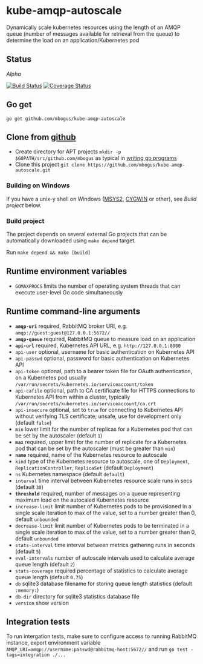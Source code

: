 # kube-amqp-autoscale

Dynamically scale kubernetes resources using the length of an AMQP queue
(number of messages available for retrieval from the queue) to determine
the load on an application/Kubernetes pod


## Status

*Alpha*

[![Build Status](https://travis-ci.org/mbogus/kube-amqp-autoscale.svg?branch=master)](https://travis-ci.org/mbogus/kube-amqp-autoscale)  [![Coverage Status](https://coveralls.io/repos/github/mbogus/kube-amqp-autoscale/badge.svg?branch=master)](https://coveralls.io/github/mbogus/kube-amqp-autoscale?branch=master)


## Go get

    go get github.com/mbogus/kube-amqp-autoscale


## Clone from [github](https://github.com/mbogus/kube-amqp-autoscale)

* Create directory for APT projects `mkdir -p $GOPATH/src/github.com/mbogus`
  as typical in [writing go programs](https://golang.org/doc/code.html)
* Clone this project `git clone https://github.com/mbogus/kube-amqp-autoscale.git`


### Building on Windows
If you have a unix-y shell on Windows ([MSYS2](http://sourceforge.net/p/msys2/wiki/MSYS2%20installation/),
[CYGWIN](https://cygwin.com/install.html) or other), see *Build project* below.


### Build project

The project depends on several external Go projects that can be automatically
downloaded using `make depend` target.

Run `make depend && make [build]`


## Runtime environment variables

* `GOMAXPROCS` limits the number of operating system threads that can execute
  user-level Go code simultaneously


## Runtime command-line arguments

* **`amqp-uri`** required, RabbitMQ broker URI, e.g. `amqp://guest:guest@127.0.0.1:5672//`
* **`amqp-queue`** required, RabbitMQ queue to measure load on an application
* **`api-url`** required, Kubernetes API URL, e.g. `http://127.0.0.1:8080`
* `api-user` optional, username for basic authentication on Kubernetes API
* `api-passwd` optional, password for basic authentication on Kubernetes API
* `api-token` optional, path to a bearer token file for OAuth authentication, on a Kubernetes pod usually `/var/run/secrets/kubernetes.io/serviceaccount/token`
* `api-cafile` optional, path to CA certificate file for HTTPS connections to Kubernetes API from within a cluster, typically `/var/run/secrets/kubernetes.io/serviceaccount/ca.crt`
* `api-insecure` optional, set to `true` for connecting to Kubernetes API without verifying TLS certificate; unsafe, use for development only (default `false`)
* `min` lower limit for the number of replicas for a Kubernetes pod that can be set by the autoscaler (default `1`)
* **`max`** required, upper limit for the number of replicate for a Kubernetes pod that can be set by the autoscaler (must be greater than `min`)
* **`name`** required, name of the Kubernetes resource to autoscale
* `kind` type of the Kubernetes resource to autoscale, one of `Deployment`, `ReplicationController`, `ReplicaSet` (default `Deployment`)
* `ns` Kubernetes namespace (default `default`)
* `interval` time interval between Kubernetes resource scale runs in secs (default `30`)
* **`threshold`** required, number of messages on a queue representing maximum load on the autocaled Kubernetes resource
* `increase-limit` limit number of Kubernetes pods to be provisioned in a single scale iteration to max of the value, set to a number greater than 0, default `unbounded`
* `decrease-limit` limit number of Kubernetes pods to be terminated in a single scale iteration to max of the value, set to a number greater than 0, default `unbounded`
* `stats-interval` time interval between metrics gathering runs in seconds (default `5`)
* `eval-intervals` number of autoscale intervals used to calculate average queue length (default `2`)
* `stats-coverage` required percentage of statistics to calculate average queue length (default `0.75`)
* `db` sqlite3 database filename for storing  queue length statistics (default `:memory:`)
* `db-dir` directory for sqlite3 statistics database file
* `version` show version


## Integration tests

To run intergation tests, make sure to configure access to running RabbitMQ instance,
export environment variable `AMQP_URI=amqp://username:passwd@rabbitmq-host:5672//`
and run `go test -tags=integration ./...`
